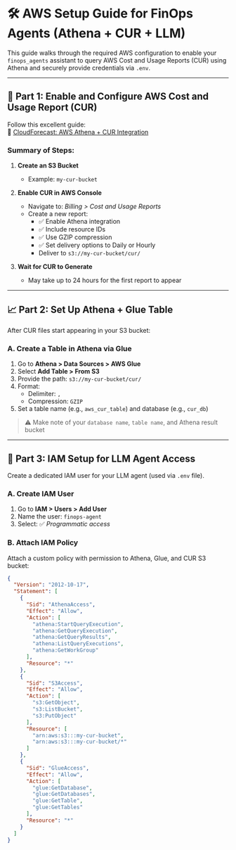 # 🛠️ AWS Setup Guide for FinOps Agents (Athena + CUR + LLM)

This guide walks through the required AWS configuration to enable your `finops_agents` assistant to query AWS Cost and Usage Reports (CUR) using Athena and securely provide credentials via `.env`.

---

## 🔧 Part 1: Enable and Configure AWS Cost and Usage Report (CUR)

Follow this excellent guide:  
🔗 [CloudForecast: AWS Athena + CUR Integration](https://www.cloudforecast.io/blog/aws-athena-cur-integration/)

### Summary of Steps:

1. **Create an S3 Bucket**
   - Example: `my-cur-bucket`

2. **Enable CUR in AWS Console**
   - Navigate to: *Billing > Cost and Usage Reports*
   - Create a new report:
     - ✅ Enable Athena integration
     - ✅ Include resource IDs
     - ✅ Use GZIP compression
     - ✅ Set delivery options to Daily or Hourly
     - Deliver to `s3://my-cur-bucket/cur/`

3. **Wait for CUR to Generate**
   - May take up to 24 hours for the first report to appear

---

## 📈 Part 2: Set Up Athena + Glue Table

After CUR files start appearing in your S3 bucket:

### A. Create a Table in Athena via Glue

1. Go to **Athena > Data Sources > AWS Glue**
2. Select **Add Table > From S3**
3. Provide the path: `s3://my-cur-bucket/cur/`
4. Format:
   - Delimiter: `,`
   - Compression: `GZIP`
5. Set a table name (e.g., `aws_cur_table`) and database (e.g., `cur_db`)

> ⚠️ Make note of your `database name`, `table name`, and Athena result bucket

---

## 🔐 Part 3: IAM Setup for LLM Agent Access

Create a dedicated IAM user for your LLM agent (used via `.env` file).

### A. Create IAM User

1. Go to **IAM > Users > Add User**
2. Name the user: `finops-agent`
3. Select: ✅ *Programmatic access*

### B. Attach IAM Policy

Attach a custom policy with permission to Athena, Glue, and CUR S3 bucket:

```json
{
  "Version": "2012-10-17",
  "Statement": [
    {
      "Sid": "AthenaAccess",
      "Effect": "Allow",
      "Action": [
        "athena:StartQueryExecution",
        "athena:GetQueryExecution",
        "athena:GetQueryResults",
        "athena:ListQueryExecutions",
        "athena:GetWorkGroup"
      ],
      "Resource": "*"
    },
    {
      "Sid": "S3Access",
      "Effect": "Allow",
      "Action": [
        "s3:GetObject",
        "s3:ListBucket",
        "s3:PutObject"
      ],
      "Resource": [
        "arn:aws:s3:::my-cur-bucket",
        "arn:aws:s3:::my-cur-bucket/*"
      ]
    },
    {
      "Sid": "GlueAccess",
      "Effect": "Allow",
      "Action": [
        "glue:GetDatabase",
        "glue:GetDatabases",
        "glue:GetTable",
        "glue:GetTables"
      ],
      "Resource": "*"
    }
  ]
}
